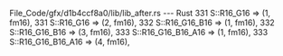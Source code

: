 File_Code/gfx/d1b4ccf8a0/lib/lib_after.rs --- Rust
331             S::R16_G16         => (1, fm16),                                                                                                             331             S::R16_G16         => (2, fm16),
332             S::R16_G16_B16     => (1, fm16),                                                                                                             332             S::R16_G16_B16     => (3, fm16),
333             S::R16_G16_B16_A16 => (1, fm16),                                                                                                             333             S::R16_G16_B16_A16 => (4, fm16),

